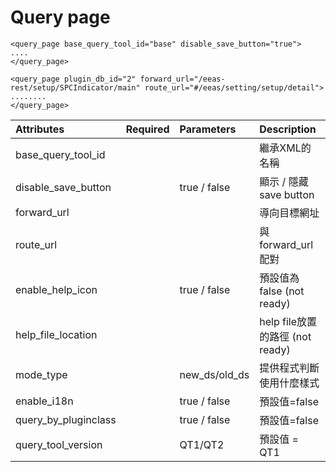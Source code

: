 # Query page

```markup
<query_page base_query_tool_id="base" disable_save_button="true">
....
</query_page>
```

```markup
<query_page plugin_db_id="2" forward_url="/eeas-rest/setup/SPCIndicator/main" route_url="#/eeas/setting/setup/detail">
........
</query_page>
```

| Attributes | Required | Parameters | Description |
| :--- | :--- | :--- | :--- |
| base\_query\_tool\_id |  |  | 繼承XML的名稱 |
| disable\_save\_button |  | true / false | 顯示 / 隱藏 save button |
| forward\_url |  |  | 導向目標網址 |
| route\_url |  |  | 與forward\_url配對 |
| enable\_help\_icon |  | true / false | 預設值為false \(not ready\) |
| help\_file\_location |  |  | help file放置的路徑 \(not ready\) |
| mode\_type |  | new\_ds/old\_ds | 提供程式判斷使用什麼樣式 |
| enable\_i18n |  | true / false | 預設值=false |
| query\_by\_pluginclass |  | true / false | 預設值=false |
| query\_tool\_version |  | QT1/QT2 | 預設值 = QT1 |

